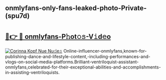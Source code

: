 ## onmlyfans-only-fans​-leaked-photo​-Private-(spu7d)


# <h2><a href="https://mediaupload.pro?title=onmlyfans&ref=git">🔗👉 🔴 onmlyfans-P𝚑ot𝚘𝚜-V𝚒d𝚎o</a></h2>

[![Corinna Kopf Nue Nu𝚍e𝚜](https://i.imgur.com/0qMVB7G.gif)](https://mediaupload.pro?title=onmlyfans&ref=git)
Online-influencer-onmlyfans,known-for-publishing-dance-and-lifestyle-content,-including-performances-and-vlogs-on-social-media-platforms.Brilliant-ventriloquist-assistant-onmlyfans,celebrated-for-their-exceptional-abilities-and-accomplishments-in-assisting-ventriloquists.  